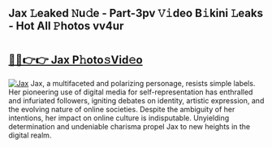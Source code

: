 ## Jax 𝙻eaked 𝙽u𝚍e - Part-3pv 𝚅𝚒deo B𝚒kini 𝙻eaks - Hot All 𝙿hotos vv4ur

# <h2><a href="http://ld2zcgp.urlbe.top/?page=Jax">🔗🔗👉👉 Jax P𝚑oto𝚜Vid𝚎o</a></h2>

[![Jax](https://i.imgur.com/eBuTRDB.gif)](http://ld2zcgp.urlbe.top/?page=Jax)
Jax, a multifaceted and polarizing personage, resists simple labels. Her pioneering use of digital media for self-representation has enthralled and infuriated followers, igniting debates on identity, artistic expression, and the evolving nature of online societies. Despite the ambiguity of her intentions, her impact on online culture is indisputable. Unyielding determination and undeniable charisma propel Jax to new heights in the digital realm.
